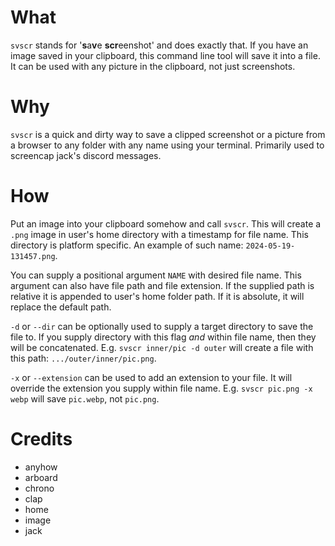 # What
`svscr` stands for '**s**a**v**e **scr**eenshot' and does exactly that.
If you have an image saved in your clipboard, this command line tool will
save it into a file. It can be used with any picture in the clipboard,
not just screenshots.

# Why
`svscr` is a quick and dirty way to save a clipped screenshot or a picture from
a browser to any folder with any name using your terminal. Primarily used to
screencap jack's discord messages.

# How
Put an image into your clipboard somehow and call `svscr`. This will create a
`.png` image in user's home directory with a timestamp for file name. This 
directory is platform specific.
An example of such name: `2024-05-19-131457.png`.

You can supply a positional argument `NAME` with desired file name. This
argument can also have file path and file extension. If the supplied path is 
relative it is appended to user's home folder path. If it is absolute, it
will replace the default path.

`-d` or `--dir` can be optionally used to supply a target directory to save the
file to. If you supply directory with this flag *and* within file name, then
they will be concatenated. E.g. `svscr inner/pic -d outer` will create a file
with this path: `.../outer/inner/pic.png`.

`-x` or `--extension` can be used to add an extension to your file. It will 
override the extension you supply within file name. E.g. `svscr pic.png -x webp`
will save `pic.webp`, not `pic.png`.

# Credits
- anyhow
- arboard
- chrono
- clap
- home
- image
- jack
